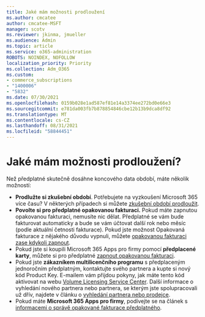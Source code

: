 ```yaml
---
title: Jaké mám možnosti prodloužení
ms.author: cmcatee
author: cmcatee-MSFT
manager: scotv
ms.reviewer: jkinma, jmueller
ms.audience: Admin
ms.topic: article
ms.service: o365-administration
ROBOTS: NOINDEX, NOFOLLOW
localization_priority: Priority
ms.collection: Adm_O365
ms.custom:
- commerce_subscriptions
- "1400006"
- "5832"
ms.date: 07/30/2021
ms.openlocfilehash: 0159b028e1ad587ef81e14a3374ee272bd0e66e3
ms.sourcegitcommit: e781da003fb7b878854846cbe12b13b9dca8df92
ms.translationtype: MT
ms.contentlocale: cs-CZ
ms.lasthandoff: 08/31/2021
ms.locfileid: "58844451"
---
```

# <a name="what-are-my-options-to-extend"></a>Jaké mám možnosti prodloužení?

Než předplatné skutečně dosáhne koncového data období, máte několik možností:

- **Prodlužte si zkušební období**.  Potřebujete na vyzkoušení Microsoft 365 více času? V některých případech si můžete [zkušební období prodloužit](https://docs.microsoft.com/microsoft-365/commerce/extend-your-trial).  
- **Povolte si pro předplatné opakovanou fakturaci.** Pokud máte zapnutou opakovanou fakturaci, nemusíte nic dělat. Předplatné se vám bude fakturovat automaticky a bude se vám účtovat další rok nebo měsíc (podle aktuální četnosti fakturace). Pokud jste možnost Opakovaná fakturace z nějakého důvodu vypnuli, můžete [opakovanou fakturaci zase kdykoli zapnout](https://docs.microsoft.com/microsoft-365/commerce/subscriptions/renew-your-subscription).
- Pokud jste si koupili Microsoft 365 Apps pro firmy pomocí **předplacené karty**, můžete si pro předplatné [zapnout opakovanou fakturaci](https://docs.microsoft.com/microsoft-365/commerce/subscriptions/renew-your-subscription).
- Pokud jste **zákazníkem multilicenčního programu** s předplaceným jednoročním předplatným, kontaktujte svého partnera a kupte si nový kód Product Key. E-mailem vám přijdou pokyny, jak máte tento kód aktivovat na webu [Volume Licensing Service Center](https://go.microsoft.com/fwlink/p/?LinkID=282016). Další informace o vyhledání nového partnera nebo partnera, se kterým jste spolupracovali už dřív, najdete v článku o [vyhledání partnera nebo prodejce](https://docs.microsoft.com/microsoft-365/admin/manage/find-your-partner-or-reseller).
- Pokud máte **Microsoft 365 Apps pro firmy**, podívejte se na článek s [informacemi o správě opakované fakturace předplatného](https://docs.microsoft.com/microsoft-365/commerce/subscriptions/renew-your-subscription).
